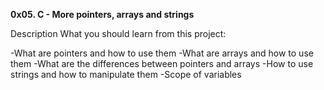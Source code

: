 **0x05. C - More pointers, arrays and strings**

Description
What you should learn from this project:

-What are pointers and how to use them
-What are arrays and how to use them
-What are the differences between pointers and arrays
-How to use strings and how to manipulate them
-Scope of variables